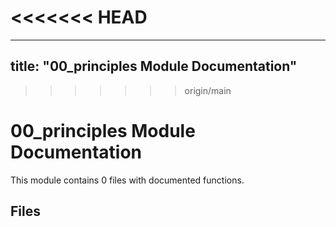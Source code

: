 <<<<<<< HEAD
=======
---
title: "00_principles Module Documentation"
---

>>>>>>> origin/main
# 00_principles Module Documentation

This module contains 0 files with documented functions.

## Files
